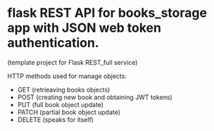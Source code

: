 ﻿# flask REST API for books_storage app with JSON web token authentication.
(template project for Flask REST_full service)

HTTP methods used for manage objects:
- GET (retrieaving books objects)
- POST (creating new book and obtaining JWT tokens)
- PUT (full book object update)
- PATCH (partial book object update)
- DELETE (speaks for itself)
